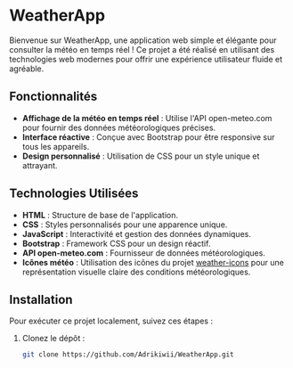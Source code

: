 # WeatherApp

Bienvenue sur WeatherApp, une application web simple et élégante pour consulter la météo en temps réel ! Ce projet a été réalisé en utilisant des technologies web modernes pour offrir une expérience utilisateur fluide et agréable.

## Fonctionnalités

- **Affichage de la météo en temps réel** : Utilise l'API open-meteo.com pour fournir des données météorologiques précises.
- **Interface réactive** : Conçue avec Bootstrap pour être responsive sur tous les appareils.
- **Design personnalisé** : Utilisation de CSS pour un style unique et attrayant.

## Technologies Utilisées

- **HTML** : Structure de base de l'application.
- **CSS** : Styles personnalisés pour une apparence unique.
- **JavaScript** : Interactivité et gestion des données dynamiques.
- **Bootstrap** : Framework CSS pour un design réactif.
- **API open-meteo.com** : Fournisseur de données météorologiques.
- **Icônes météo** : Utilisation des icônes du projet [weather-icons](https://github.com/basmilius/weather-icons) pour une représentation visuelle claire des conditions météorologiques.

## Installation

Pour exécuter ce projet localement, suivez ces étapes :

1. Clonez le dépôt :
   ```bash
   git clone https://github.com/Adrikiwii/WeatherApp.git
